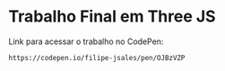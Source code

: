 # Trabalho Final em Three JS

Link para acessar o trabalho no CodePen:

```
https://codepen.io/filipe-jsales/pen/OJBzVZP
```